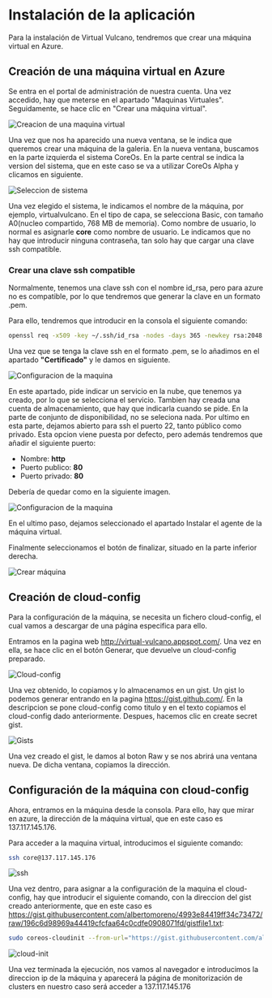 
Instalación de la aplicación
============================

Para la instalación de Virtual Vulcano, tendremos que crear una máquina virtual 
en Azure.

Creación de una máquina virtual en Azure
----------------------------------------

Se entra en el portal de administración de nuestra cuenta. Una vez accedido, hay 
que meterse en el apartado "Maquinas Virtuales".
Seguidamente, se hace clic en "Crear una máquina virtual".

![Creacion de una maquina virtual](images/crearMaquina.png "Creacion de una maquina virtual")

Una vez que nos ha aparecido una nueva ventana, se le indica que queremos crear 
una máquina de la galeria.
En la nueva ventana, buscamos en la parte izquierda el sistema CoreOs. En la parte
central se indica la version del sistema, que en este caso se va a utilizar CoreOs
Alpha y clicamos en siguiente.

![Seleccion de sistema](images/coreos.png "Seleccion de sistema")

Una vez elegido el sistema, le indicamos el nombre de la máquina, por ejemplo, 
virtualvulcano. En el tipo de capa, se selecciona Basic, con tamaño A0(nucleo 
compartido, 768 MB de memoria). Como nombre de usuario, lo normal es asignarle
**core** como nombre de usuario.
Le indicamos que no hay que introducir ninguna contraseña, tan solo hay que cargar
una clave ssh compatible.

### Crear una clave ssh compatible

Normalmente, tenemos una clave ssh con el nombre id_rsa, pero para azure no es 
compatible, por lo que tendremos que generar la clave en un formato .pem.

Para ello, tendremos que introducir en la consola el siguiente comando:
```bash 
openssl req -x509 -key ~/.ssh/id_rsa -nodes -days 365 -newkey rsa:2048 -out myCert.pem
```

Una vez que se tenga la clave ssh en el formato .pem, se lo añadimos en el apartado
**"Certificado"** y le damos en siguiente.

![Configuracion de la maquina](images/conf.png "Configuracion de la maquina")

En este apartado, pide indicar un servicio en la nube, que tenemos ya creado, por
lo que se selecciona el servicio.
Tambien hay creada una cuenta de almacenamiento, que hay que indicarla cuando se
pide. 
En la parte de conjunto de disponibilidad, no se seleciona nada.
Por ultimo en esta parte, dejamos abierto para ssh el puerto 22, tanto público como
privado. Esta opcion viene puesta por defecto, pero además tendremos que añadir el siguiente puerto: 
- Nombre: **http** 
- Puerto publico: **80** 
- Puerto privado: **80**

Debería de quedar como en la siguiente imagen.

![Configuracion de la maquina](images/configurar-puertos.png "Configuracion de los puertos de la maquina")

En el ultimo paso, dejamos seleccionado el apartado Instalar el agente de la 
máquina virtual.

Finalmente seleccionamos el botón de finalizar, situado en la parte inferior 
derecha.

![Crear máquina](images/install.png "Crear máquina")

Creación de cloud-config
------------------------

Para la configuración de la máquina, se necesita un fichero cloud-config, el cual
vamos a descargar de una página especifica para ello.

Entramos en la pagina web http://virtual-vulcano.appspot.com/.
Una vez en ella, se hace clic en el botón Generar, que devuelve un cloud-config
preparado. 

![Cloud-config](images/cloud-config.png "Cloud-config")

Una vez obtenido, lo copiamos y lo almacenamos en un gist. Un gist lo podemos generar
entrando en la pagina https://gist.github.com/.
En la descripcion se pone cloud-config como titulo y en el texto copiamos el 
cloud-config dado anteriormente. Despues, hacemos clic en create secret gist.

![Gists](images/gists.png "Gists")

Una vez creado el gist, le damos al boton Raw y se nos abrirá una ventana nueva.
De dicha ventana, copiamos la dirección.

Configuración de la máquina con cloud-config
--------------------------------------------

Ahora, entramos en la máquina desde la consola. Para ello, hay que mirar en 
azure, la dirección de la máquina virtual, que en este caso es 137.117.145.176.

Para acceder a la maquina virtual, introducimos el siguiente comando: 
```bash 
ssh core@137.117.145.176
```
![ssh](images/ssh.png "ssh")

Una vez dentro, para asignar a la configuración de la maquina el cloud-config, 
hay que introducir el siguiente comando, con la direccion del gist creado anteriormente,
que en este caso es https://gist.githubusercontent.com/albertomoreno/4993e84419ff34c73472/raw/196c6d98969a44419cfcfaa64c0cdfe0908071fd/gistfile1.txt:

```bash 
sudo coreos-cloudinit --from-url="https://gist.githubusercontent.com/albertomoreno/4993e84419ff34c73472/raw/196c6d98969a44419cfcfaa64c0cdfe0908071fd/gistfile1.txt"
```
![cloud-init](images/cloud-init.png "cloud-init")

Una vez terminada la ejecución, nos vamos al navegador e introducimos la direccion
ip de la máquina y aparecerá la página de monitorización de clusters en nuestro caso será acceder a 137.117.145.176


